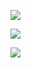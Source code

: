 ![](../../Pasted%20image%2020240428065726.png)

![](../../Pasted%20image%2020240428070541.png)

![](../../Pasted%20image%2020240428071646.png)